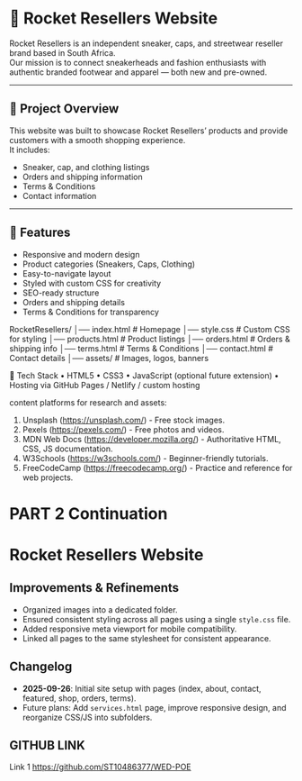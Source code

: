 # 🚀 Rocket Resellers Website

Rocket Resellers is an independent sneaker, caps, and streetwear reseller brand based in South Africa.  
Our mission is to connect sneakerheads and fashion enthusiasts with authentic branded footwear and apparel — both new and pre-owned.

---

## 📌 Project Overview
This website was built to showcase Rocket Resellers’ products and provide customers with a smooth shopping experience.  
It includes:
- Sneaker, cap, and clothing listings
- Orders and shipping information
- Terms & Conditions
- Contact information

---

## 🎯 Features
- Responsive and modern design
- Product categories (Sneakers, Caps, Clothing)
- Easy-to-navigate layout
- Styled with custom CSS for creativity
- SEO-ready structure
- Orders and shipping details
- Terms & Conditions for transparency

RocketResellers/
│── index.html        # Homepage
│── style.css         # Custom CSS for styling
│── products.html     # Product listings
│── orders.html       # Orders & shipping info
│── terms.html        # Terms & Conditions
│── contact.html      # Contact details
│── assets/           # Images, logos, banners

🔑 Tech Stack
	•	HTML5
	•	CSS3
	•	JavaScript (optional future extension)
	•	Hosting via GitHub Pages / Netlify / custom hosting

content platforms for research and assets:
1. Unsplash (https://unsplash.com/) - Free stock images.
2. Pexels (https://pexels.com/) - Free photos and videos.
3. MDN Web Docs (https://developer.mozilla.org/) - Authoritative HTML, CSS, JS documentation.
4. W3Schools (https://w3schools.com/) - Beginner-friendly tutorials.
5. FreeCodeCamp (https://freecodecamp.org/) - Practice and reference for web projects.
   
# PART 2 Continuation
# Rocket Resellers Website

## Improvements & Refinements
- Organized images into a dedicated folder.
- Ensured consistent styling across all pages using a single `style.css` file.
- Added responsive meta viewport for mobile compatibility.
- Linked all pages to the same stylesheet for consistent appearance.

## Changelog
- **2025-09-26**: Initial site setup with pages (index, about, contact, featured, shop, orders, terms).
- Future plans: Add `services.html` page, improve responsive design, and reorganize CSS/JS into subfolders.
## GITHUB LINK
Link 1 https://github.com/ST10486377/WED-POE 


